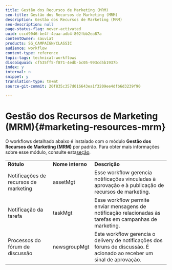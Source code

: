```yaml
---
title: Gestão dos Recursos de Marketing (MRM)
seo-title: Gestão dos Recursos de Marketing (MRM)
description: Gestão dos Recursos de Marketing (MRM)
seo-description: null
page-status-flag: never-activated
uuid: cccd9046-be4f-4eaa-adb4-802fbb2ea87a
contentOwner: sauviat
products: SG_CAMPAIGN/CLASSIC
audience: workflow
content-type: reference
topic-tags: technical-workflows
discoiquuid: cf535ff5-f871-4edb-bc05-993cd5b1937b
index: y
internal: n
snippet: y
translation-type: tm+mt
source-git-commit: 20f835c357d016643ea1f3209ee4dfb6d3239f90

---
```



# Gestão dos Recursos de Marketing (MRM){#marketing-resources-mrm}

O workflows detalhado abaixo é instalado com o módulo **Gestão
				dos Recursos de Marketing (MRM)** por padrão. Para obter mais informações sobre esse módulo, consulte esta[seção](../../campaign/using/designing-marketing-campaigns.md).

<table> 
 <tbody> 
  <tr> 
   <td> <strong>Rótulo</strong><br /> </td> 
   <td> <strong>Nome 
								interno</strong><br /> </td> 
   <td> <strong>Descrição</strong><br /> </td> 
  </tr> 
  <tr> 
   <td> <span class="uicontrol">Notificações</span> de recursos de marketing <br /> </td> 
   <td> <span class="uicontrol">assetMgt</span><br /> </td> 
   <td> Esse workflow gerencia notificações vinculadas à aprovação e à publicação de recursos de marketing. <br /> </td> 
  </tr> 
  <tr> 
   <td> <span class="uicontrol">Notificação</span> da tarefa <br /> </td> 
   <td> <span class="uicontrol">taskMgt</span><br /> </td> 
   <td> Esse workflow permite enviar mensagens de notificação relacionadas às tarefas em campanhas de marketing.<br /> </td> 
  </tr> 
  <tr> 
   <td> <span class="uicontrol">Processos</span> do fórum de discussão <br /> </td> 
   <td> <span class="uicontrol">newsgroupMgt</span><br /> </td> 
   <td> Este workflow gerencia o delivery de notificações dos fóruns de discussão. É acionado ao receber um sinal de aprovação.<br /> </td> 
  </tr> 
 </tbody> 
</table>

